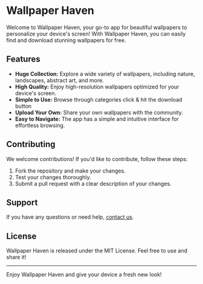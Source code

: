# Wallpaper Haven

Welcome to Wallpaper Haven, your go-to app for beautiful wallpapers to personalize your device's screen! With Wallpaper Haven, you can easily find and download stunning wallpapers for free.

## Features

- **Huge Collection:** Explore a wide variety of wallpapers, including nature, landscapes, abstract art, and more.
- **High Quality:** Enjoy high-resolution wallpapers optimized for your device's screen.
- **Simple to Use:** Browse through categories click & hit the download button
- **Upload Your Own:** Share your own wallpapers with the community.
- **Easy to Navigate:** The app has a simple and intuitive interface for effortless browsing.

## Contributing

We welcome contributions! If you'd like to contribute, follow these steps:
1. Fork the repository and make your changes.
2. Test your changes thoroughly.
3. Submit a pull request with a clear description of your changes.

## Support

If you have any questions or need help, [contact us](https://discord.gg/qXWEPeWuZQ).

## License

Wallpaper Haven is released under the MIT License. Feel free to use and share it!

---

Enjoy Wallpaper Haven and give your device a fresh new look!
